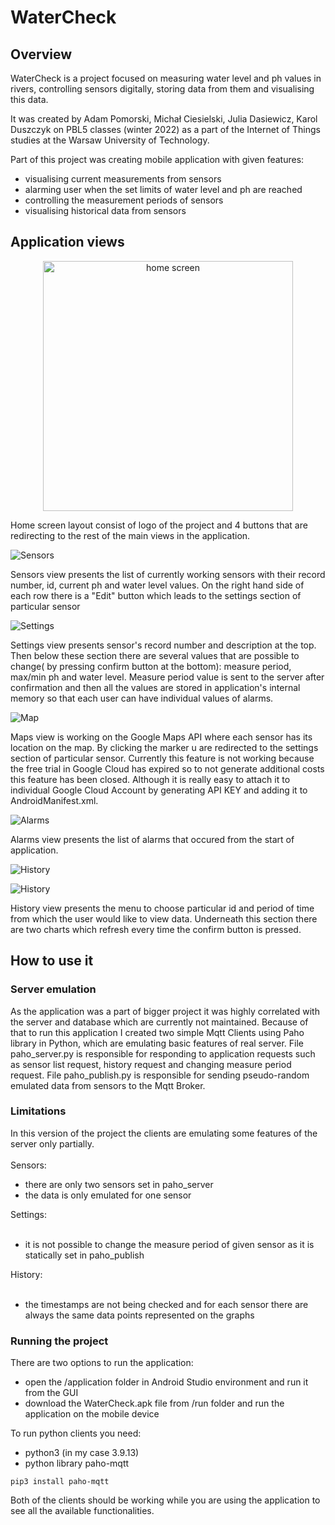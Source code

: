 # WaterCheck

## Overview

WaterCheck is a project focused on measuring water level and ph values in rivers, controlling sensors digitally, storing data from them and visualising this data.

It was created by Adam Pomorski, Michał Ciesielski, Julia Dasiewicz, Karol Duszczyk on PBL5 classes (winter 2022) as a part of the Internet of Things studies at the Warsaw University of Technology.

Part of this project was creating mobile application with given features:
- visualising current measurements from sensors
- alarming user when the set limits of water level and ph are reached
- controlling the measurement periods of sensors
- visualising historical data from sensors

## Application views
<p align="center">
<img src="img/home_screen.png" alt="home screen" width="400"/>
</p>


Home screen layout consist of logo of the project and 4 buttons that are redirecting to the rest of the main views in the application.

![Sensors](img/sensors.png)

Sensors view presents the list of currently working sensors with their record number, id, current ph and water level values. On the right hand side of each row there is a "Edit" button which leads to the settings section of particular sensor

![Settings](img/settings.png)

Settings view presents sensor's record number and description at the top. Then below these section there are several values that are possible to change( by pressing confirm button at the bottom): measure period, max/min ph and water level. Measure period value is sent to the server after confirmation and then all the values are stored in application's internal memory so that each user can have individual values of alarms.

![Map](img/map.png)

Maps view is working on the Google Maps API where each sensor has its location on the map. By clicking the marker u are redirected to the settings section of particular sensor. Currently this feature is not working because the free trial in Google Cloud has expired so to not generate additional costs this feature has been closed. Although it is really easy to attach it to individual Google Cloud Account by generating API KEY and adding it to AndroidManifest.xml.

![Alarms](img/alarms.png)

Alarms view presents the list of alarms that occured from the start of application.

![History](img/history1.png)

![History](img/history2.png)

History view presents the menu to choose particular id and period of time from which the user would like to view data. Underneath this section there are two charts which refresh every time the confirm button is pressed. 

## How to use it
### Server emulation
As the application was a part of bigger project it was highly correlated with the server and database which are currently not maintained. Because of that to run this application I created two simple Mqtt Clients using Paho library in Python, which are emulating basic features of real server. File paho_server.py is responsible for responding to application requests such as sensor list request, history request and changing measure period request. File paho_publish.py is responsible for sending pseudo-random emulated data from sensors to the Mqtt Broker.

### Limitations
In this version of the project the clients are emulating some features of the server only partially.<br><br>
Sensors:
<ul>
<li>there are only two sensors set in paho_server</li>
<li>the data is only emulated for one sensor</li>
</ul>
Settings:<br><br>
<ul>
<li>it is not possible to change the measure period of given sensor as it is statically set in paho_publish</li>
</ul>
History:<br><br>
<ul>
<li>the timestamps are not being checked and for each sensor there are always the same data points represented on the graphs</li>
</ul>

### Running the project

There are two options to run the application: 
- open the /application folder in Android Studio environment and run it from the GUI
- download the WaterCheck.apk file from /run folder and run the application on the mobile device

To run python clients you need:
- python3 (in my case 3.9.13)
- python library paho-mqtt
```
pip3 install paho-mqtt
```
Both of the clients should be working while you are using the application to see all the available functionalities.
